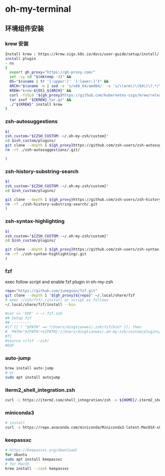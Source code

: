# oh-my-terminal


## 环境组件安装

### krew 安装
```bash
Install krew : https://krew.sigs.k8s.io/docs/user-guide/setup/install/
install plugin
- ns
(
  export gh_proxy="https://gh-proxy.com/"
  set -x; cd "$(mktemp -d)" &&
  OS="$(uname | tr '[:upper:]' '[:lower:]')" &&
  ARCH="$(uname -m | sed -e 's/x86_64/amd64/' -e 's/\(arm\)\(64\)\?.*/\1\2/' -e 's/aarch64$/arm64/')" &&
  KREW="krew-${OS}_${ARCH}" &&
  curl -fsSLO "${gh_proxy}https://github.com/kubernetes-sigs/krew/releases/latest/download/${KREW}.tar.gz" &&
  tar zxvf "${KREW}.tar.gz" &&
  ./"${KREW}" install krew
)
```

### zsh-autosuggestions
```bash
$(
zsh_custom="${ZSH_CUSTOM:-~/.oh-my-zsh/custom}"
cd $zsh_custom/plugins/
git clone --depth 1 ${gh_proxy}https://github.com/zsh-users/zsh-autosuggestions
rm -rf ./zsh-autosuggestions/.git/

)
```

### zsh-history-substring-search
```bash
$(
zsh_custom="${ZSH_CUSTOM:-~/.oh-my-zsh/custom}"
cd $zsh_custom/plugins/

git clone --depth 1 ${gh_proxy}https://github.com/zsh-users/zsh-history-substring-search
rm -rf ./zsh-history-substring-search/.git
)
```

### zsh-syntax-highlighting
```bash
$(
zsh_custom="${ZSH_CUSTOM:-~/.oh-my-zsh/custom}"
cd $zsh_custom/plugins/

git clone --depth 1 ${gh_proxy}https://github.com/zsh-users/zsh-syntax-highlighting
rm -rf ./zsh-syntax-highlighting/.git 
)

```

### fzf

exec follow script and enable fzf plugin in oh-my-zsh
```bash
repo="https://github.com/junegunn/fzf.git"
git clone --depth 1 "${gh_proxy}${repo}" ~/.local/share/fzf
# exec ~/zsh/fzf/./install or script as follows
~/.local/share/fzf/install --bin

#cat << 'EOF' > ~/.fzf.zsh
## Setup fzf
## ---------
#if [[ ! "$PATH" == */Users/dingtianwei/.zsh/fzf/bin* ]]; then
#  PATH="${PATH:+${PATH}:}/Users/dingtianwei/.oh-my-zsh/custom/plugins/fzf/bin"
#fi
#source <(fzf --zsh)
#EOF
```

###  auto-jump

```bash
brew install auto-jump
# or 
sudo apt install autojump
```

###  iterm2_shell_integration.zsh

```bash
curl -L https://iterm2.com/shell_integration/zsh -o ${HOME}/.iterm2_shell_integration.zsh
```

### miniconda3

```bash
# install 
curl -s https://repo.anaconda.com/miniconda/Miniconda3-latest-MacOSX-x86_64.sh 
```

### keepassxc

```bash
# https://keepassxc.org/download/
for Ubuntu
sudo apt install keepassxc
# for MacOS
brew install --cask keepassxc

```
